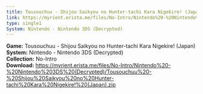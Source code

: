 ```yaml
---
title: Tousouchuu - Shijou Saikyou no Hunter-tachi Kara Nigekire! (Japan)
link: https://myrient.erista.me/files/No-Intro/Nintendo%20-%20Nintendo%203DS%20(Decrypted)/Tousouchuu%20-%20Shijou%20Saikyou%20no%20Hunter-tachi%20Kara%20Nigekire!%20(Japan).zip
type: single1
System: Nintendo - Nintendo 3DS (Decrypted)
---
```

<b>Game:</b> Tousouchuu - Shijou Saikyou no Hunter-tachi Kara Nigekire! (Japan)<br>
<b>System:</b> Nintendo - Nintendo 3DS (Decrypted)<br>
<b>Collection:</b> No-Intro<br>
<b>Download:</b> https://myrient.erista.me/files/No-Intro/Nintendo%20-%20Nintendo%203DS%20(Decrypted)/Tousouchuu%20-%20Shijou%20Saikyou%20no%20Hunter-tachi%20Kara%20Nigekire!%20(Japan).zip